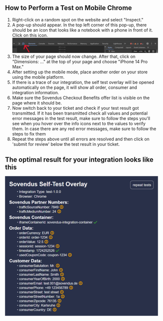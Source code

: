 ## How to Perform a Test on Mobile Chrome

1. Right-click on a random spot on the website and select "Inspect."
2. A pop-up should appear. In the top left corner of this pop-up, there should be an icon that looks like a notebook with a phone in front of it. Click on this icon. ![Mobile symbol image](https://raw.githubusercontent.com/Sovendus-GmbH/Sovendus-Integration-Selftester-Browser-Plugin/main/docs/Mobilesymbol-image.png)
3. The size of your page should now change. After that, click on "Dimensions: ..." at the top of your page and choose "iPhone 14 Pro Max."
4. After setting up the mobile mode, place another order on your store using the mobile platform.
5. If there is a trace of our integration, the self test overlay will be opened automatically on the page, it will show all order, consumer and integration information.
6. Make sure the Sovendus Checkout Benefits offer list is visible on the page where it should be.
7. Now switch back to your ticket and check if your test result got transmitted. If it has been transmitted check all values and potential error messages in the test result, make sure to follow the steps you'll see when you hover over the info icons next to the values to verify them. In case there are any red error messages, make sure to follow the steps to fix them
5. Repeat the steps above until all errors are resolved and then click on 'submit for review' below the test result in your ticket.

## The optimal result for your integration looks like this

![vn&cb-image](https://raw.githubusercontent.com/Sovendus-GmbH/Sovendus-Integration-Selftester-Browser-Plugin/main/docs/VN&CB.png)
